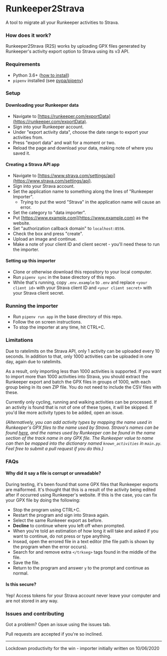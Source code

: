 # Runkeeper2Strava

A tool to migrate all your Runkeeper activities to Strava.

### How does it work?

Runkeeper2Strava (R2S) works by uploading GPX files generated by Runkeeper's activity export option to Strava using its
v3 API.

### Requirements

* Python 3.6+ ([how to install](https://realpython.com/installing-python/))
* `pipenv` installed (see [pypa/pipenv](https://github.com/pypa/pipenv#installation))

### Setup

#### Downloading your Runkeeper data

* Navigate to [https://runkeeper.com/exportData](https://runkeeper.com/exportData).
* Sign into your Runkeeper account.
* Under "export activity data", choose the date range to export your activities from.
* Press "export data" and wait for a moment or two.
* Reload the page and download your data, making note of where you saved it.

#### Creating a Strava API app

* Navigate to [https://www.strava.com/settings/api](https://www.strava.com/settings/api).
* Sign into your Strava account.
* Set the application name to something along the lines of "Runkeeper Importer".
  * Trying to put the word "Strava" in the application name will cause an error.
* Set the category to "data importer".
* Put [https://www.example.com](https://www.example.com) as the website.
* Set "authorization callback domain" to `localhost:8556`.
* Check the box and press "create".
* Upload an image and continue.
* Make a note of your client ID and client secret - you'll need these to run the importer.

#### Setting up this importer

* Clone or otherwise download this repository to your local computer.
* Run `pipenv sync` in the base directory of this repo.
* While that's running, copy `.env.example` to `.env` and replace `<your client id>` with your Strava client ID and 
`<your client secret>` with your Strava client secret.

### Running the importer

* Run `pipenv run app` in the base directory of this repo.
* Follow the on screen instructions.
* To stop the importer at any time, hit CTRL+C.

### Limitations

Due to ratelimits on the Strava API, only 1 activity can be uploaded every 10 seconds. In addition to that, only 1000 
activities can be uploaded in one day, again due to ratelimits.

As a result, only importing less than 1000 activities is supported. If you want to import more than 1000 activities into
 Strava, you should extract the Runkeeper export and batch the GPX files in groups of 1000, with each group being in
 its own ZIP file. You do not need to include the CSV files with these.
 
Currently only cycling, running and walking activities can be processed. If an activity is found that is not of one of 
these types, it will be skipped. If you'd like more activity types to be added, open an issue.

*(Alternatively, you can add activity types by mapping the name used in Runkeeper's GPX files to the name used by Strava. 
Strava's names can be found [here](https://developers.strava.com/docs/uploads/#how-to-upload-an-activity), and the 
names used by Runkeeper can be found in the name section of the track name in any GPX file. The Runkeeper value to name 
can then be mapped into the dictionary named `known_activities` in `main.py`. Feel free to submit a pull request if you 
do this.)*

### FAQs

#### Why did it say a file is corrupt or unreadable?

During testing, it's been found that some GPX files that Runkeeper exports are malformed. It's thought that this is a 
result of the activity being edited after if occurred using Runkeeper's website. If this is the case, you can fix your 
GPX file by doing the following:

* Stop the program using CTRL+C.
* Restart the program and sign into Strava again.
* Select the same Runkeeer export as before.
* **Decline** to continue where you left off when prompted.
* When you're told an estimation of how long it will take and asked if you want to continue, do not press or type 
anything.
* Insead, open the errored file in a text editor (the file path is shown by the program when the error occurs).
* Search for and remove extra `</trkseg>` tags found in the middle of the file.
* Save the file.
* Return to the program and answer `y` to the prompt and continue as normal.

#### Is this secure?

Yep! Access tokens for your Strava account never leave your computer and are not stored in any way.


### Issues and contributing

Got a problem? Open an issue using the issues tab.

Pull requests are accepted if you're so inclined.

___

Lockdown productivity for the win - importer initially written on 10/06/2020
